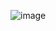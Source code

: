![image](https://user-images.githubusercontent.com/104815254/233893789-2a8e9802-181e-419e-b2bf-5f59cd52b9b8.png)


